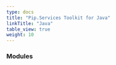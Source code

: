 ```yaml
---
type: docs
title: "Pip.Services Toolkit for Java"
linkTitle: "Java"
table_view: true
weight: 10
---
```


### Modules
